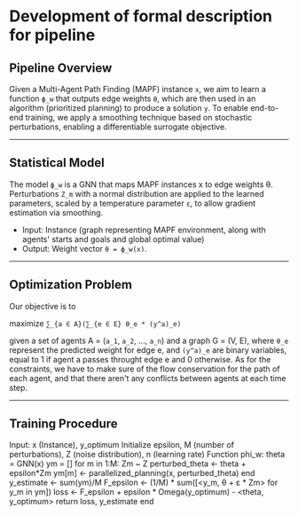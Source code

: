 # Development of formal description for pipeline

## Pipeline Overview

Given a Multi-Agent Path Finding (MAPF) instance `x`, we aim to learn a function `ϕ_w` that outputs edge weights `θ`, which are then used in an algorithm (prioritized planning) to produce a solution `y`. To enable end-to-end training, we apply a smoothing technique based on stochastic perturbations, enabling a differentiable surrogate objective.

---

## Statistical Model

The model `ϕ_w` is a GNN that maps MAPF instances x to edge weights θ. Perturbations `Z_m` with a normal distribution are applied to the learned parameters, scaled by a temperature parameter `ε`, to allow gradient estimation via smoothing.
- Input: Instance (graph representing MAPF environment, along with agents' starts and goals and global optimal value)
- Output: Weight vector `θ = ϕ_w(x)`.

--- 

## Optimization Problem

Our objective is to

maximize    `∑_{a ∈ A}(∑_{e ∈ E} θ_e * (y^a)_e)`

given a set of agents A = (`a_1`, `a_2`, ..., `a_n`) and a graph G = (V, E), where `θ_e` represent the predicted weight for edge e, and `(y^a)_e` are binary variables, equal to 1 if agent a passes throught edge e and 0 otherwise. 
As for the constraints, we have to make sure of the flow conservation for the path of each agent, and that there aren't any conflicts between agents at each time step.


---

## Training Procedure

Input: x (Instance), y_optimum
Initialize epsilon, M (number of perturbations), Z (noise distribution), n (learning rate)
Function phi_w:
    theta = GNN(x)
    ym = []
    for m in 1:M:
        Zm ~ Z
        perturbed_theta <- theta + epsilon*Zm
        ym[m] <- parallelized_planning(x, perturbed_theta)
    end
    y_estimate <- sum(ym)/M
    F_epsilon <- (1/M) * sum([<y_m, θ + ε * Zm> for y_m in ym])
    loss <- F_epsilon + epsilon * Omega(y_optimum) - <theta, y_optimum>
    return loss, y_estimate
end